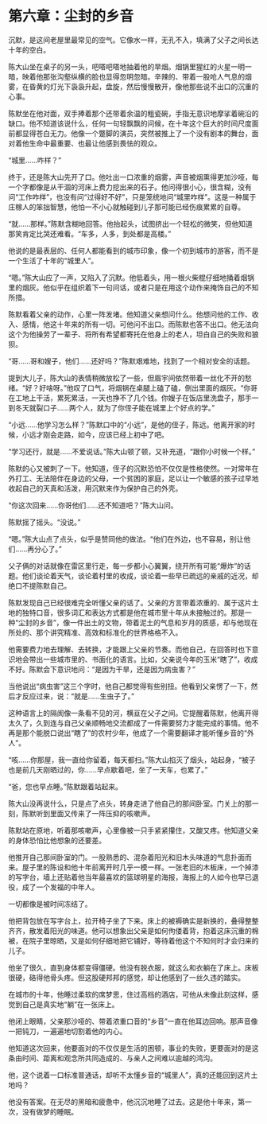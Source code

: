 # 第六章：尘封的乡音

沉默，是这间老屋里最常见的空气。它像水一样，无孔不入，填满了父子之间长达十年的空白。

陈大山坐在桌子的另一头，吧嗒吧嗒地抽着他的旱烟。烟锅里猩红的火星一明一暗，映着他那张沟壑纵横的脸也显得忽明忽暗。辛辣的、带着一股呛人气息的烟雾，在昏黄的灯光下袅袅升起，盘旋，然后慢慢散开，像他那些说不出口的沉重的心事。

陈默坐在他对面，双手捧着那个还带着余温的粗瓷碗，手指无意识地摩挲着碗沿的缺口。他不知道该说什么，任何一句轻飘飘的问候，在十年这个巨大的时间尺度面前都显得苍白无力。他像一个蹩脚的演员，突然被推上了一个没有剧本的舞台，面对着他生命中最重要、也最让他感到畏怯的观众。

“城里……咋样？”

终于，还是陈大山先开了口。他吐出一口浓重的烟雾，声音被烟熏得更加沙哑，每一个字都像是从干涸的河床上费力挖出来的石子。他问得很小心，很含糊，没有问“工作咋样”，也没有问“过得好不好”，只是笼统地问“城里咋样”。这是一种属于庄稼人的笨拙智慧，他怕一不小心就触碰到儿子那可能已经伤痕累累的自尊。

“就……那样。”陈默含糊地回答。他抬起头，试图挤出一个轻松的微笑，但他知道那笑肯定比哭还难看。“车多，人多，到处都是高楼。”

他说的是最表层的、任何人都能看到的城市印象，像一个初到城市的游客，而不是一个生活了十年的“城里人”。

“嗯。”陈大山应了一声，又陷入了沉默。他低着头，用一根火柴棍仔细地捅着烟锅里的烟灰。他似乎在组织着下一句问话，或者只是在用这个动作来掩饰自己的不知所措。

陈默看着父亲的动作，心里一阵发堵。他知道父亲想问什么。他想问他的工作、收入、感情，他这十年来的所有一切。可他问不出口。而陈默也答不出口。他无法向这个为他操劳了一辈子、将所有希望都寄托在他身上的老人，坦白自己的失败和狼狈。

“哥……哥和嫂子，他们……还好吗？”陈默艰难地，找到了一个相对安全的话题。

提到大儿子，陈大山的表情稍微放松了一些，但眉宇间依然带着一丝化不开的愁绪。“好？好啥呀。”他叹了口气，将烟锅在桌腿上磕了磕，倒出里面的烟灰。“你哥在工地上干活，累死累活，一天也挣不了几个钱。你嫂子在饭店里洗盘子，那手一到冬天就裂口子……两个人，就为了你侄子能在城里上个好点的学。”

“小远……他学习怎么样？”陈默口中的“小远”，是他的侄子，陈远。他离开家的时候，小远才刚会走路，如今，应该已经上初中了吧。

“学习还行，就是……不爱说话。”陈大山顿了顿，又补充道，“跟你小时候一个样。”

陈默的心又被刺了一下。他知道，侄子的沉默恐怕不仅仅是性格使然。一对常年在外打工、无法陪伴在身边的父母，一个贫困的家庭，足以让一个敏感的孩子过早地收起自己的天真和活泼，用沉默来作为保护自己的外壳。

“你这次回来……你哥他们……还不知道吧？”陈大山问。

陈默摇了摇头。“没说。”

“嗯。”陈大山点了点头，似乎是赞同他的做法。“他们在外边，也不容易，别让他们……再分心了。”

父子俩的对话就像在雷区里行走，每一步都小心翼翼，绕开所有可能“爆炸”的话题。他们谈论着天气，谈论着村里的收成，谈论着一些早已疏远的亲戚的近况，却绝口不提陈默自己。

陈默发现自己已经很难完全听懂父亲的话了。父亲的方言带着浓重的、属于这片土地的独特口音，很多词汇和表达方式都是他在城市里十年从未接触过的。那是一种“尘封的乡音”，像一件出土的文物，带着泥土的气息和岁月的质感，却与他现在所处的、那个讲究精准、高效和标准化的世界格格不入。

他需要费力地去理解、去转换，才能跟上父亲的节奏。而他自己，在回答时也下意识地会带出一些城市里的、书面化的语言。比如，父亲说今年的玉米“瞎了”，收成不好。陈默会下意识地问：“是因为干旱，还是因为病虫害？”

当他说出“病虫害”这三个字时，他自己都觉得有些别扭。他看到父亲愣了一下，然后才反应过来，说：“就是……生虫子了。”

这种语言上的隔阂像一条看不见的河，横亘在父子之间。它提醒着陈默，他离开得太久了，久到连与自己父亲顺畅地交流都成了一件需要努力才能完成的事情。他不再是那个能脱口说出“瞎了”的农村少年，他成了一个需要翻译才能听懂乡音的“外人”。

“咳……你那屋，我一直给你留着，每天都扫。”陈大山掐灭了烟头，站起身，“被子也是前几天刚晒过的，你……早点歇着吧，坐了一天车，也累了。”

“爸，您也早点睡。”陈默跟着站起来。

陈大山没再说什么，只是点了点头，转身走进了他自己的那间卧室。门关上的那一刻，陈默听到里面又传来了一阵压抑的咳嗽声。

陈默站在原地，听着那咳嗽声，心里像被一只手紧紧攥住，又酸又疼。他知道父亲的身体恐怕比他想象的还要差。

他推开自己那间卧室的门。一股熟悉的、混杂着阳光和旧木头味道的气息扑面而来。屋子里的陈设和他十年前离开时几乎一模一样。一张老旧的木板床，一个掉漆的写字台，墙上还贴着他当年最喜欢的篮球明星的海报，海报上的人如今也早已退役，成了一个发福的中年人。

一切都像是被时间冻结了。

他把背包放在写字台上，拉开椅子坐了下来。床上的被褥确实是新换的，叠得整整齐齐，散发着阳光的味道。他可以想象出父亲是如何佝偻着背，抱着这床沉重的棉被，在院子里晾晒，又是如何仔细地把它铺好，等待着他这个不知何时才会归来的儿子。

他坐了很久，直到身体都变得僵硬。他没有脱衣服，就这么和衣躺在了床上。床板很硬，硌得他骨头疼。但这股硬邦邦的感觉，却让他感到了一丝久违的踏实。

在城市的十年，他睡过柔软的席梦思，住过高档的酒店，可他从未像此刻这样，感觉到自己是真实地“躺”在一张床上。

他闭上眼睛，父亲那沙哑的、带着浓重口音的“乡音”一直在他耳边回响。那声音像一把钝刀，一遍遍地切割着他的内心。

他知道这次回来，他要面对的不仅仅是生活的困顿，事业的失败，更要面对的是这条由时间、距离和观念所共同造成的、与亲人之间难以逾越的鸿沟。

他，这个说着一口标准普通话，却听不太懂乡音的“城里人”，真的还能回到这片土地吗？

他没有答案。在无尽的黑暗和疲惫中，他沉沉地睡了过去。这是他十年来，第一次，没有做梦的睡眠。